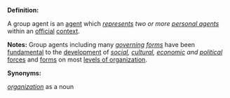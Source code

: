 **Definition:**

A group agent is an [agent](https://github.com/gcassel/Modular-Organization-Terminology/blob/master/terms/agent.md) which *[represents](https://github.com/gcassel/Modular-Organization-Terminology/blob/master/terms/representation.md) two or more [personal agents](https://github.com/gcassel/Modular-Organization-Terminology/blob/master/compound-terms/personal-agent.md)* within an [official](https://github.com/gcassel/Modular-Organization-Terminology/blob/master/terms/official.md) [context](https://github.com/gcassel/Modular-Organization-Terminology/blob/master/terms/context.md).

**Notes:** Group agents including many *[governing](https://github.com/gcassel/Modular-Organization-Terminology/blob/master/terms/govern.md) [forms](https://github.com/gcassel/Modular-Organization-Terminology/blob/master/terms/form.md)* have been [fundamental](https://github.com/gcassel/Modular-Organization-Terminology/blob/master/terms/base.md) to the [development](https://github.com/gcassel/Modular-Organization-Terminology/blob/master/terms/develop.md) of *[social](https://github.com/gcassel/Modular-Organization-Terminology/blob/master/terms/social.md), [cultural](https://github.com/gcassel/Modular-Organization-Terminology/blob/master/terms/culture.md), [economic](https://github.com/gcassel/Modular-Organization-Terminology/blob/master/terms/economy.md) and [political](https://github.com/gcassel/Modular-Organization-Terminology/blob/master/terms/politics.md)* [forces](https://github.com/gcassel/Modular-Organization-Terminology/blob/master/terms/force.md) and [forms](https://github.com/gcassel/Modular-Organization-Terminology/blob/master/terms/form.md) on most [levels of organization](https://github.com/gcassel/Modular-Organization-Terminology/blob/master/compound-terms/level-of-organization.md).

**Synonyms:**

*[organization](https://github.com/gcassel/Modular-Organization-Terminology/blob/master/terms/organization.md)* as a noun
